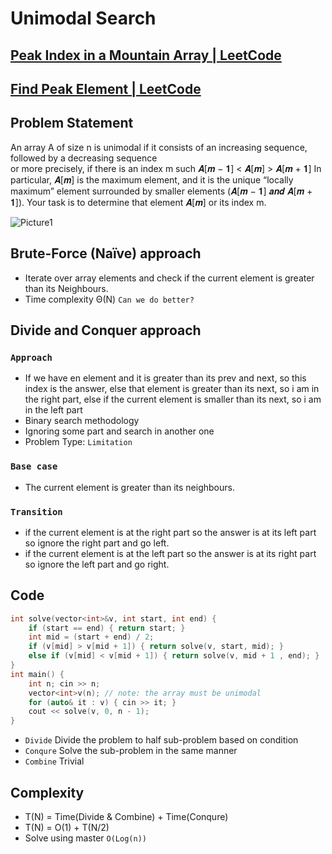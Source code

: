 # Unimodal Search  
## [Peak Index in a Mountain Array | LeetCode](https://leetcode.com/problems/peak-index-in-a-mountain-array/description/)
## [Find Peak Element | LeetCode](https://leetcode.com/problems/find-peak-element/description/)
## Problem Statement 
An array A of size n is unimodal if it consists of an increasing sequence, followed by a decreasing sequence <br>  or more precisely, if there is an index m 
such 𝑨[𝒎 − 𝟏] < 𝑨[𝒎] > 𝑨[𝒎 + 𝟏] In particular, 𝑨[𝒎] is the maximum element, and it is the unique “locally maximum” element surrounded by smaller elements 
(𝑨[𝒎 − 𝟏] 𝒂𝒏𝒅 𝑨[𝒎 + 𝟏]). Your task is to determine that element 𝑨[𝒎] or its index m.

![Picture1](https://user-images.githubusercontent.com/99830416/227283504-421ecbb7-b744-41b0-9280-47f7e0decf77.png)

## Brute-Force (Naïve) approach 
- Iterate over array elements and check if the current element is greater than its Neighbours.
- Time complexity Θ(N) `Can we do better?`

## Divide and Conquer approach
### `Approach`
- If we have en element and it is greater than its prev and next, so this index is the answer, else that element is greater than its next, so i am in the right part, else if the    current element is smaller than its next, so i am in the left part
- Binary search methodology 
- Ignoring some part and search in another one 
- Problem Type: `Limitation`

### `Base case` 
- The current element is greater than its neighbours.

### `Transition`
- if the current element is at the right part so the answer is at its left part so ignore the right part and go left.
- if the current element is at the left part so the answer is at its right part so ignore the left part and go right.

## Code
```cpp
int solve(vector<int>&v, int start, int end) {
    if (start == end) { return start; } 
    int mid = (start + end) / 2; 
    if (v[mid] > v[mid + 1]) { return solve(v, start, mid); }
    else if (v[mid] < v[mid + 1]) { return solve(v, mid + 1 , end); }
}
int main() {
    int n; cin >> n;
    vector<int>v(n); // note: the array must be unimodal
    for (auto& it : v) { cin >> it; }
    cout << solve(v, 0, n - 1);
}
```
- `Divide` Divide the problem to half sub-problem based on condition 
- `Conqure` Solve the sub-problem in the same manner 
- `Combine` Trivial

## Complexity 
- T(N) = Time(Divide & Combine) + Time(Conqure) 
- T(N) = O(1) + T(N/2)
- Solve using master `O(Log(n))`
